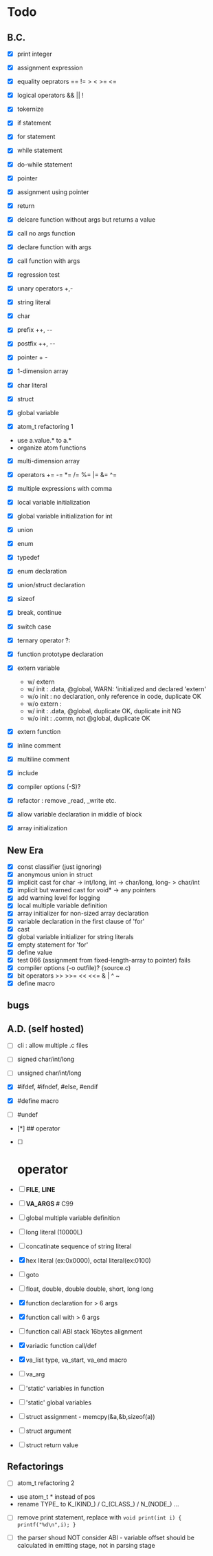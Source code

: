 # Todo

## B.C.

- [x] print integer
- [x] assignment expression

- [x] equality oeprators == != > < >= <=
- [x] logical operators && || !
- [x] tokernize

- [x] if statement
- [x] for statement
- [x] while statement
- [x] do-while statement

- [x] pointer
- [x] assignment using pointer

- [x] return
- [x] delcare function without args but returns a value
- [x] call no args function
- [x] declare function with args
- [x] call function with args

- [x] regression test

- [x] unary operators +,-
- [x] string literal
- [x] char
- [x] prefix ++, --
- [x] postfix ++, --

- [x] pointer + -
- [x] 1-dimension array

- [x] char literal

- [x] struct

- [x] global variable

- [x] atom_t refactoring 1
 - use a.value.* to a.*
 - organize atom functions

- [x] multi-dimension array

- [x] operators += -= *= /= %= |= &= ^=
- [x] multiple expressions with comma

- [x] local variable initialization
- [x] global variable initialization for int

- [x] union
- [x] enum

- [x] typedef
- [x] enum declaration
- [x] union/struct declaration

- [x] sizeof

- [x] break, continue

- [x] switch case
- [x] ternary operator ?:

- [x] function prototype declaration

- [x] extern variable 
  - w/ extern
   - w/ init : .data, @global, WARN: 'initialized and declared 'extern'
   - w/o init : no declaration, only reference in code, duplicate OK
  - w/o extern : 
   - w/ init : .data, @global, duplicate OK, duplicate init NG
   - w/o init : .comm, not @global, duplicate OK

- [x] extern function

- [x] inline comment
- [x] multiline comment

- [x] include

- [x] compiler options (-S)? 

- [x] refactor : remove _read, _write etc.

- [x] allow variable declaration in middle of block
- [x] array initialization


## New Era

- [x] const classifier (just ignoring)
- [x] anonymous union in struct
- [x] implicit cast for char -> int/long, int -> char/long, long- > char/int
- [x] implicit but warned cast for void* -> any pointers
- [x] add warning level for logging
- [x] local multiple variable definition
- [x] array initializer for non-sized array declaration
- [x] variable declaration in the first clause of 'for'
- [x] cast
- [x] global variable initializer for string literals
- [x] empty statement for 'for'
- [x] define value
- [x] test 066 (assignment from fixed-length-array to pointer) fails
- [x] compiler options (-o outfile)? {source.c)
- [x] bit operators >> >>= << <<= & | ^  ~
- [x] define macro

## bugs


## A.D. (self hosted)


- [ ] cli : allow multiple .c files

- [ ] signed char/int/long
- [ ] unsigned char/int/long

- [x] #ifdef, #ifndef, #else, #endif
- [x] #define macro
- [ ] #undef
- [*] ## operator
- [ ] # operator
- [ ] __FILE__, __LINE__
- [ ] __VA_ARGS__ # C99

- [ ] global multiple variable definition

- [ ] long literal (10000L)
- [ ] concatinate sequence of string literal 
- [x] hex literal (ex:0x0000), octal literal(ex:0100)

- [ ] goto

- [ ] float, double, double double, short, long long

- [x] function declaration for > 6 args
- [x] function call with > 6 args
- [ ] function call ABI stack 16bytes alignment

- [x] variadic function call/def
- [x] va_list type, va_start, va_end macro
- [ ] va_arg

- [ ] 'static' variables in function
- [ ] 'static' global variables

- [ ] struct assignment - memcpy(&a,&b,sizeof(a))
- [ ] struct argument
- [ ] struct return value

## Refactorings

- [ ] atom_t refactoring 2
 - use atom_t * instead of pos
 - rename TYPE_ to K_(KIND_) / C_(CLASS_) / N_(NODE_) ...

- [ ] remove print statement, replace with `void print(int i) { printf("%d\n",i); }`

- [ ] the parser shoud NOT consider ABI - variable offset should be calculated in emitting stage, not in parsing stage
